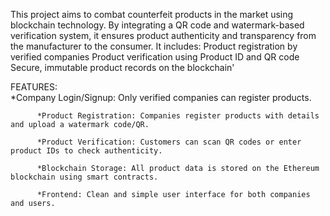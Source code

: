 This project aims to combat counterfeit products in the market using blockchain technology. By integrating a QR code and watermark-based verification system, it ensures product authenticity and transparency from the manufacturer to the consumer.
It includes:
          Product registration by verified companies
          Product verification using Product ID and QR code Secure, immutable product records on the blockchain'
          
FEATURES:        
          *Company Login/Signup: Only verified companies can register products.
         
          *Product Registration: Companies register products with details and upload a watermark code/QR.
          
          *Product Verification: Customers can scan QR codes or enter product IDs to check authenticity.
          
          *Blockchain Storage: All product data is stored on the Ethereum blockchain using smart contracts.
          
          *Frontend: Clean and simple user interface for both companies and users.
